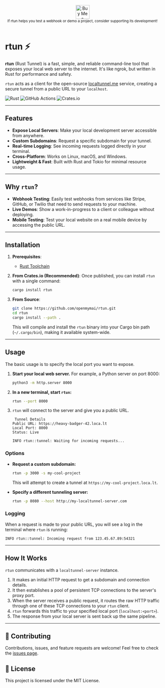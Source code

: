 <div align="center">
  <a href="https://www.buymeacoffee.com/maicmi" target="_blank">
    <img src="https://cdn.buymeacoffee.com/buttons/v2/default-yellow.png" alt="Buy Me a Coffee" height="45">
  </a>
  <br/>
  <small>If rtun helps you test a webhook or demo a project, consider supporting its development!</small>
</div>

<br/>

# rtun ⚡

**rtun** (Rust Tunnel) is a fast, simple, and reliable command-line tool that exposes your local web server to the internet. It's like ngrok, but written in Rust for performance and safety.

`rtun` acts as a client for the open-source [localtunnel.me](https://localtunnel.me) service, creating a secure tunnel from a public URL to your `localhost`.

![Rust](https://img.shields.io/badge/Rust-000000?style=for-the-badge&logo=rust&logoColor=white)
![GitHub Actions](https://img.shields.io/github/actions/workflow/status/your-username/rtun/rust.yml?style=for-the-badge)
![Crates.io](https://img.shields.io/crates/v/rtun?style=for-the-badge)

---

## Features

- **Expose Local Servers**: Make your local development server accessible from anywhere.
- **Custom Subdomains**: Request a specific subdomain for your tunnel.
- **Real-time Logging**: See incoming requests logged directly in your terminal.
- **Cross-Platform**: Works on Linux, macOS, and Windows.
- **Lightweight & Fast**: Built with Rust and Tokio for minimal resource usage.

---

## Why `rtun`?

- **Webhook Testing**: Easily test webhooks from services like Stripe, GitHub, or Twilio that need to send requests to your machine.
- **Live Demos**: Show a work-in-progress to a client or colleague without deploying.
- **Mobile Testing**: Test your local website on a real mobile device by accessing the public URL.

---

## Installation

1.  **Prerequisites**:

    - [Rust Toolchain](https://www.rust-lang.org/tools/install)

2.  **From Crates.io (Recommended)**:
    Once published, you can install `rtun` with a single command:

    ```bash
    cargo install rtun
    ```

3.  **From Source**:
    ```bash
    git clone https://github.com/openmymai/rtun.git
    cd rtun
    cargo install --path .
    ```
    This will compile and install the `rtun` binary into your Cargo bin path (`~/.cargo/bin`), making it available system-wide.

---

## Usage

The basic usage is to specify the local port you want to expose.

1.  **Start your local web server.** For example, a Python server on port 8000:

    ```bash
    python3 -m http.server 8000
    ```

2.  **In a new terminal, start `rtun`:**

    ```bash
    rtun --port 8000
    ```

3.  `rtun` will connect to the server and give you a public URL.

    ```
     Tunnel Details
    Public URL: https://heavy-badger-42.loca.lt
    Local Port: 8000
    Status: Live

    INFO rtun::tunnel: Waiting for incoming requests...
    ```

### Options

- **Request a custom subdomain:**

  ```bash
  rtun -p 3000 -s my-cool-project
  ```

  This will attempt to create a tunnel at `https://my-cool-project.loca.lt`.

- **Specify a different tunneling server:**
  ```bash
  rtun -p 8080 --host http://my-localtunnel-server.com
  ```

### Logging

When a request is made to your public URL, you will see a log in the terminal where `rtun` is running:

```
INFO rtun::tunnel: Incoming request from 123.45.67.89:54321
```

---

## How It Works

`rtun` communicates with a `localtunnel-server` instance.

1.  It makes an initial HTTP request to get a subdomain and connection details.
2.  It then establishes a pool of persistent TCP connections to the server's proxy port.
3.  When the server receives a public request, it routes the raw HTTP traffic through one of these TCP connections to your `rtun` client.
4.  `rtun` forwards this traffic to your specified local port (`localhost:<port>`).
5.  The response from your local server is sent back up the same pipeline.

---

## 🤝 Contributing

Contributions, issues, and feature requests are welcome! Feel free to check the [issues page](https://github.com/openmymai/rtun/issues).

## 📜 License

This project is licensed under the MIT License.
